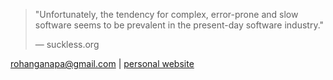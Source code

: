 > "Unfortunately, the tendency for complex, error-prone and slow software seems to be prevalent in the present-day software industry."
> 
> — suckless.org

rohanganapa@gmail.com | [personal website](https://rohan.ga)
